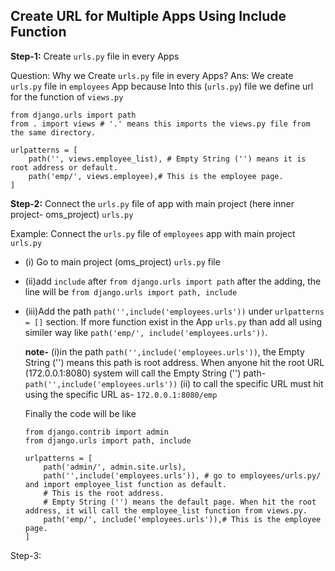 ##	Create URL for Multiple Apps Using Include Function‪

**Step-1:** Create `urls.py` file in every Apps

Question: Why we Create `urls.py` file in every Apps?
Ans: We create `urls.py` file in `employees` App because Into this (`urls.py`) file we define url for the function of `views.py`

```
from django.urls import path
from . import views # '.' means this imports the views.py file from the same directory.

urlpatterns = [
    path('', views.employee_list), # Empty String ('') means it is root address or default.
    path('emp/', views.employee),# This is the employee page.
]
```

**Step-2:** Connect the `urls.py` file of app with main project (here inner project- oms_project) `urls.py`

Example: Connect the `urls.py` file of `employees` app with main project `urls.py`

-	(i) Go to main project (oms_project) `urls.py` file
-	(ii)add `include` after `from django.urls import path`
		after the adding, the line will be `from django.urls import path, include`
-	(iii)Add the path `path('',include('employees.urls'))` under `urlpatterns = []` section. 
		If more function exist in the App `urls.py` than add all using similer way like `path('emp/', include('employees.urls'))`.
	
	**note-** 
		(i)in the path `path('',include('employees.urls'))`, the Empty String ('') means this path is root address. When anyone hit the root URL (172.0.0.1:8080)
			system will call the Empty String ('') path- `path('',include('employees.urls'))`
		(ii) to call the specific URL must hit using the specific URL as- `172.0.0.1:8080/emp`
		
	Finally the code will be like
	
	```
	from django.contrib import admin
	from django.urls import path, include

	urlpatterns = [
		path('admin/', admin.site.urls),
		path('',include('employees.urls')), # go to employees/urls.py/ and import employee_list function as default.
		# This is the root address. 
		# Empty String ('') means the default page. When hit the root address, it will call the employee_list function from views.py.
		path('emp/', include('employees.urls')),# This is the employee page.
	]
	```
	
Step-3: 